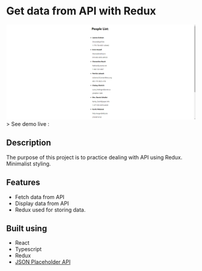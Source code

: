 # Get data from API with Redux

<img src="./readme_images/People List.png" alt="project image">
<br />
> See demo live :

## Description

The purpose of this project is to practice dealing with API using Redux.
Minimalist styling.
<br />

## Features

- Fetch data from API
- Display data from API
- Redux used for storing data.

## Built using

- React
- Typescript
- Redux
- [JSON Placeholder API](https://jsonplaceholder.typicode.com/ 'Click to visit JSON Placeholder website')
